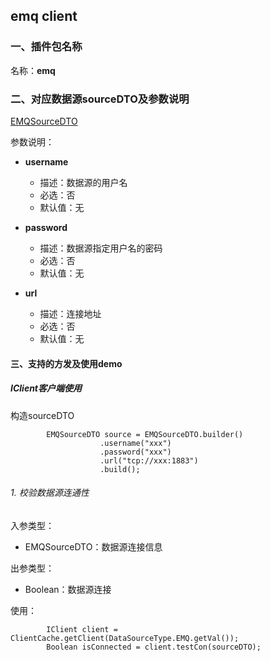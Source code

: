 ## emq client

### 一、插件包名称
名称：**emq**

### 二、对应数据源sourceDTO及参数说明

[EMQSourceDTO](/core/src/main/java/com/dtstack/dtcenter/loader/dto/source/EMQSourceDTO.java)

参数说明：


- **username**
  - 描述：数据源的用户名
  - 必选：否
  - 默认值：无



- **password**
  - 描述：数据源指定用户名的密码
  - 必选：否
  - 默认值：无



- **url**
  - 描述：连接地址
  - 必选：否
  - 默认值：无
  
  
#### 三、支持的方发及使用demo

##### IClient客户端使用

构造sourceDTO

```$java
        EMQSourceDTO source = EMQSourceDTO.builder()
                    .username("xxx")
                    .password("xxx")
                    .url("tcp://xxx:1883")
                    .build();
```

###### 1. 校验数据源连通性
入参类型：
- EMQSourceDTO：数据源连接信息

出参类型：
- Boolean：数据源连接

使用：
```$java
        IClient client = ClientCache.getClient(DataSourceType.EMQ.getVal());
        Boolean isConnected = client.testCon(sourceDTO);
```
